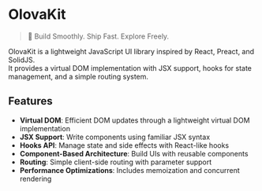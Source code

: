 # OlovaKit

> 🚀 Build Smoothly. Ship Fast. Explore Freely.

OlovaKit is a lightweight JavaScript UI library inspired by React, Preact, and SolidJS.  
It provides a virtual DOM implementation with JSX support, hooks for state management, and a simple routing system.

## Features

- **Virtual DOM**: Efficient DOM updates through a lightweight virtual DOM implementation  
- **JSX Support**: Write components using familiar JSX syntax  
- **Hooks API**: Manage state and side effects with React-like hooks  
- **Component-Based Architecture**: Build UIs with reusable components  
- **Routing**: Simple client-side routing with parameter support  
- **Performance Optimizations**: Includes memoization and concurrent rendering
